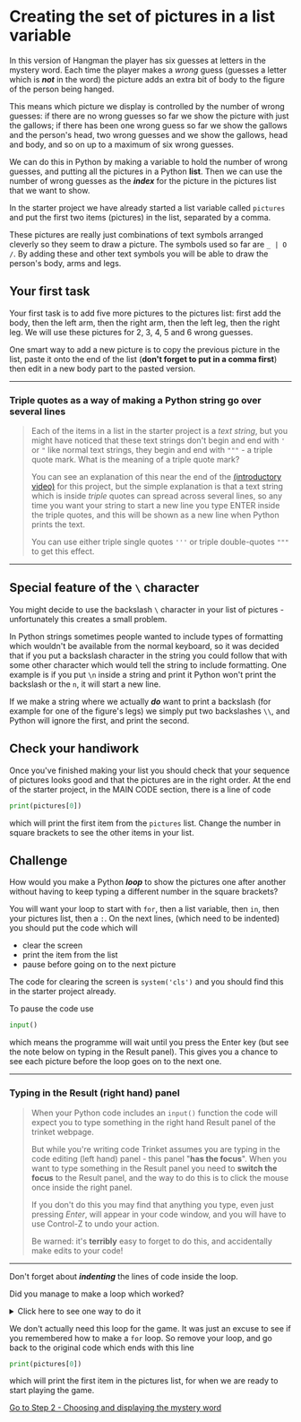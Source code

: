 # Creating the set of pictures in a list variable

In this version of Hangman the player has six guesses at letters in the mystery word. Each time the player makes a *wrong* guess (guesses a letter which is ***not*** in the word) the picture adds an extra bit of body to the figure of the person being hanged.

This means which picture we display is controlled by the number of wrong guesses: if there are no wrong guesses so far we show the picture with just the gallows; if there has been one wrong guess so far we show the gallows and the person's head, two wrong guesses and we show the gallows, head and body, and so on up to a maximum of six wrong guesses.

We can do this in Python by making a variable to hold the number of wrong guesses, and putting all the pictures in a Python **list**. Then we can use the number of wrong guesses as the ***index*** for the picture in the pictures list that we want to show.

In the starter project we have already started a list variable called ```pictures``` and put the first two items (pictures) in the list, separated by a comma.

These pictures are really just combinations of text symbols arranged cleverly so they seem to draw a picture. The symbols used so far are ```_ | O /```. By adding these and other text symbols you will be able to draw the person's body, arms and legs.

## Your first task

Your first task is to add five more pictures to the pictures list: first add the body, then the left arm, then the right arm, then the left leg, then the right leg. We will use these pictures for 2, 3, 4, 5 and 6 wrong guesses.

One smart way to add a new picture is to copy the previous picture in the list, paste it onto the end of the list (**don't forget to put in a comma first**) then edit in a new body part to the pasted version.

---

### Triple quotes as a way of making a Python string go over several lines

>Each of the items in a list in the starter project is a *text string*, but you might have noticed that these text strings don't begin and end with `'` or `"` like normal text strings, they begin and end with `"""` - a triple quote mark. What is the meaning of a triple quote mark?
>
>You can see an explanation of this near the end of the [(introductory video)](https://youtu.be/FOJO9RdFEF8) for this project, but the simple explanation is that a text string which is inside *triple* quotes can spread across several lines, so any time you want your string to start a new line you type ENTER inside the triple quotes, and this will be shown as a new line when Python prints the text.
>
>You can use either triple single quotes ```'''``` or triple double-quotes ```"""``` to get this effect.

---

## Special feature of the ```\``` character

You might decide to use the backslash ```\``` character in your list of pictures - unfortunately this creates a small problem.

In Python strings sometimes people wanted to include types of formatting which wouldn't be available from the normal keyboard, so it was decided that if you put a backslash character in the string you could follow that with some other character which would tell the string to include formatting. One example is if you put ```\n``` inside a string and print it Python won't print the backslash or the ```n```, it will start a new line.

If we make a string where we actually ***do*** want to print a backslash (for example for one of the figure's legs) we simply put two backslashes ```\\```, and Python will ignore the first, and print the second.

## Check your handiwork

Once you've finished making your list you should check that your sequence of pictures looks good and that the pictures are in the right order. At the end of the starter project, in the MAIN CODE section, there is a line of code

```python
print(pictures[0])
```

which will print the first item from the ```pictures``` list. Change the number in square brackets to see the other items in your list.

## Challenge

How would you make a Python ***loop*** to show the pictures one after another without having to keep typing a different number in the square brackets?

You will want your loop to start with ```for```, then a list variable, then ```in```, then your pictures list, then a ```:```. On the next lines, (which need to be indented) you should put the code which will

* clear the screen
* print the item from the list
* pause before going on to the next picture

The code for clearing the screen is ```system('cls')``` and you should find this in the starter project already.

To pause the code use

```python
input()
```

which means the programme will wait until you press the Enter key (but see the note below on typing in the Result panel). This gives you a chance to see each picture before the loop goes on to the next one.

---

### Typing in the Result (right hand) panel

>When your Python code includes an ```input()``` function the code will expect you to type something in the right hand Result panel of the trinket webpage.
>
>But while you're writing code Trinket assumes you are typing in the code editing (left hand) panel - this panel "**has the focus**". When you want to type something in the Result panel you need to **switch the focus** to the Result panel, and the way to do this is to click the mouse once inside the right panel.
>
>If you don't do this you may find that anything you type, even just pressing *Enter*, will appear in your code window, and you will have to use Control-Z to undo your action.
>
>Be warned: it's **terribly** easy to forget to do this, and accidentally make edits to your code!

---

Don't forget about ***indenting*** the lines of code inside the loop.

Did you manage to make a loop which worked?

<details><summary>Click here to see one way to do it</summary>

```python
for p in pictures:
  system('cls')
  print(p)
  input()
```
  
</details>

<p>

We don't actually need this loop for the game. It was just an excuse to see if you remembered how to make a ```for``` loop. So remove your loop, and go back to the original code which ends with this line
  
```python
print(pictures[0])
```

which will print the first item in the pictures list, for when we are ready to start playing the game.
  
[Go to Step 2 - Choosing and displaying the mystery word](../step02-choose_word_and_display/STEP2.md)
